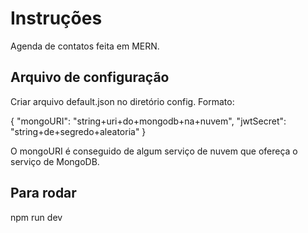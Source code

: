 # Instruções
Agenda de contatos feita em MERN.

## Arquivo de configuração
Criar arquivo default.json no diretório config.
Formato:

{
    "mongoURI": "string+uri+do+mongodb+na+nuvem",
    "jwtSecret": "string+de+segredo+aleatoria"
}

O mongoURI é conseguido de algum serviço de nuvem que ofereça o serviço de MongoDB.

## Para rodar
npm run dev
